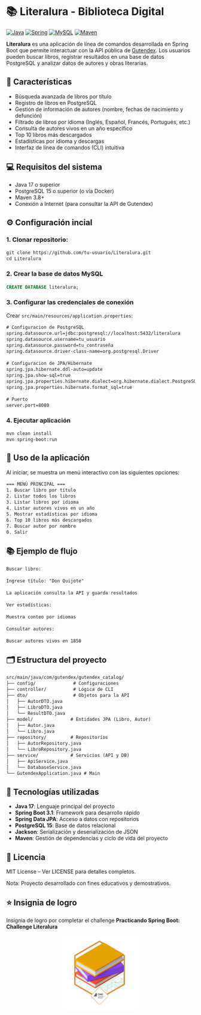 # 📚 Literalura - Biblioteca Digital

[![Java](https://img.shields.io/badge/java-%23ED8B00.svg?style=for-the-badge&logo=openjdk&logoColor=white)](https://www.java.com/)
[![Spring](https://img.shields.io/badge/spring-%236DB33F.svg?style=for-the-badge&logo=spring&logoColor=white)](https://spring.io/)
[![MySQL](https://img.shields.io/badge/mysql-%2300f.svg?style=for-the-badge&logo=mysql&logoColor=white)](https://www.mysql.com/)
[![Maven](https://img.shields.io/badge/apache_maven-C71A36?style=for-the-badge&logo=apachemaven&logoColor=white)](https://maven.apache.org/)

**Literalura** es una aplicación de línea de comandos desarrollada en Spring Boot que permite interactuar con la API pública de [Gutendex](https://gutendex.com/). Los usuarios pueden buscar libros, registrar resultados en una base de datos PostgreSQL y analizar datos de autores y obras literarias.

## 🌟 Características

- Búsqueda avanzada de libros por título
- Registro de libros en PostgreSQL
- Gestión de información de autores (nombre, fechas de nacimiento y defunción)
- Filtrado de libros por idioma (Inglés, Español, Francés, Portugués, etc.)
- Consulta de autores vivos en un año específico
- Top 10 libros más descargados
- Estadísticas por idioma y descargas
- Interfaz de línea de comandos (CLI) intuitiva

## 💻 Requisitos del sistema

- Java 17 o superior
- PostgreSQL 15 o superior (o vía Docker)
- Maven 3.8+
- Conexión a Internet (para consultar la API de Gutendex)

## ⚙️ Configuración incial

### 1. Clonar repositorio:

```
git clone https://github.com/tu-usuario/Literalura.git
cd Literalura
```

### 2. Crear la base de datos MySQL

```sql
CREATE DATABASE literalura;
```

### 3. Configurar las credenciales de conexión

Crear `src/main/resources/application.properties`:

```properties
# Configuracion de PostgreSQL
spring.datasource.url=jdbc:postgresql://localhost:5432/literalura
spring.datasource.username=tu_usuario
spring.datasource.password=tu_contraseña
spring.datasource.driver-class-name=org.postgresql.Driver

# Configuracion de JPA/Hibernate
spring.jpa.hibernate.ddl-auto=update
spring.jpa.show-sql=true
spring.jpa.properties.hibernate.dialect=org.hibernate.dialect.PostgreSQLDialect
spring.jpa.properties.hibernate.format_sql=true

# Puerto
server.port=8080
```

### 4. Ejecutar aplicación
```
mvn clean install
mvn spring-boot:run
```

## 🚀  Uso de la aplicación

Al iniciar, se muestra un menú interactivo con las siguientes opciones:

```text
=== MENÚ PRINCIPAL ===
1. Buscar libro por título
2. Listar todos los libros
3. Listar libros por idioma
4. Listar autores vivos en un año
5. Mostrar estadísticas por idioma
6. Top 10 libros más descargados
7. Buscar autor por nombre
0. Salir
```

## 📚  Ejemplo de flujo

```
Buscar libro:

Ingrese título: "Don Quijote"

La aplicación consulta la API y guarda resultados

Ver estadísticas:

Muestra conteo por idiomas

Consultar autores:

Buscar autores vivos en 1850
```

## 🗂️ Estructura del proyecto

```
src/main/java/com/gutendex/gutendex_catalog/
├── config/              # Configuraciones
├── controller/          # Lógica de CLI
├── dto/                 # Objetos para la API
│   ├── AutorDTO.java
│   ├── LibroDTO.java
│   └── ResultDTO.java
├── model/              # Entidades JPA (Libro, Autor)
│   ├── Autor.java
│   └── Libro.java
├── repository/         # Repositorios
│   ├── AutorRepository.java
│   └── LibroRepository.java
├── service/            # Servicios (API y DB)
│   ├── ApiService.java
│   └── DatabaseService.java
└── GutendexApplication.java # Main
```

## 🧩 Tecnologías utilizadas

- **Java 17**: Lenguaje principal del proyecto
- **Spring Boot 3.1**: Framework para desarrollo rápido
- **Spring Data JPA**: Acceso a datos con repositorios
- **PostgreSQL 15**: Base de datos relacional
- **Jackson**: Serialización y deserialización de JSON
- **Maven**: Gestión de dependencias y ciclo de vida del proyecto

## 📄 Licencia

MIT License – Ver LICENSE para detalles completos.

Nota: Proyecto desarrollado con fines educativos y demostrativos.

## ⭐ Insignia de logro

Insignia de logro por completar el challenge **Practicando Spring Boot: Challenge Literalura**

<p align="center">
  <img src="image/badge-literalura.webp" alt="Vista de insignia" width="200"/>
</p>
